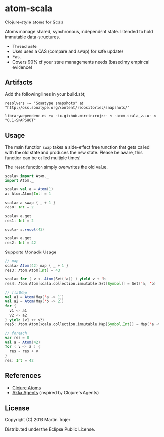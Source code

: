 # atom-scala

Clojure-style atoms for Scala

Atoms manage shared, synchronous, independent state. Intended to hold immutable data-structures.

* Thread safe
* Uses uses a CAS (compare and swap) for safe updates
* Fast
* Covers 90% of your state managements needs (based my empirical evidence)

## Artifacts

Add the following lines in your build.sbt;

```
resolvers += "Sonatype snapshots" at "http://oss.sonatype.org/content/repositories/snapshots/"

libraryDependencies += "io.github.martintrojer" % "atom-scala_2.10" % "0.1-SNAPSHOT"
```

## Usage

The main function `swap` takes a side-effect free function that gets called with the old state and produces the new state. Please be aware, this function can be called multiple times!

The `reset` function simply overwrites the old value.

```scala
scala> import Atom._
import Atom._

scala> val a = Atom(1)
a: Atom.Atom[Int] = 1

scala> a swap { _ + 1 }
res0: Int = 2

scala> a.get
res1: Int = 2

scala> a.reset(42)

scala> a.get
res2: Int = 42
```

Supports Monadic Usage

```scala
// map
scala> Atom(42) map { _ + 1 }
res3: Atom.Atom[Int] = 43

scala> for ( v <- Atom(Set('a)) ) yield v + 'b
res4: Atom.Atom[scala.collection.immutable.Set[Symbol]] = Set('a, 'b)

// flatMap
val a1 = Atom(Map('a -> 1))
val a2 = Atom(Map('b -> 2))
for {
  v1 <- a1
  v2 <- a2
} yield (v1 ++ v2)
res5: Atom.Atom[scala.collection.immutable.Map[Symbol,Int]] = Map('a -> 1, 'b -> 2)

// foreach
var res = 0
val a = Atom(42)
for ( v <- a ) {
  res = res + v
}
res: Int = 42
```

## References

* [Clojure Atoms](http://clojure.org/atoms)
* [Akka Agents](http://doc.akka.io/docs/akka/2.1.0/scala/agents.html) (inspired by Clojure's Agents)

## License

Copyright (C) 2013 Martin Trojer

Distributed under the Eclipse Public License.

